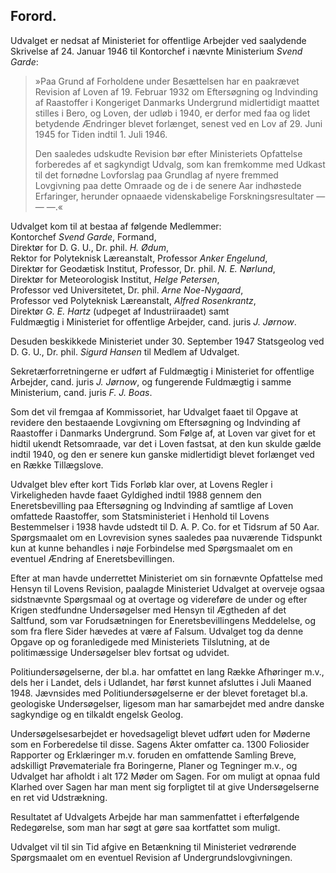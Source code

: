 ## Forord.

Udvalget er nedsat af Ministeriet for offentlige Arbejder ved saalydende Skrivelse af 24. Januar 1946 til Kontorchef i nævnte Ministerium *Svend Garde*:

> »Paa Grund af Forholdene under Besættelsen har en paakrævet Revision af Loven af 19. Februar 1932 om Eftersøgning og Indvinding af Raastoffer i Kongeriget Danmarks Undergrund midlertidigt maattet stilles i Bero, og Loven, der udløb i 1940, er derfor med faa og lidet betydende Ændringer blevet forlænget, senest ved en Lov af 29. Juni 1945 for Tiden indtil 1. Juli 1946.  
> 
> Den saaledes udskudte Revision bør efter Ministeriets Opfattelse forberedes af et sagkyndigt Udvalg, som kan fremkomme med Udkast til det fornødne Lovforslag paa Grundlag af nyere fremmed Lovgivning paa dette Omraade og de i de senere Aar indhøstede Erfaringer, herunder opnaaede videnskabelige Forskningsresultater — — —.«

Udvalget kom til at bestaa af følgende Medlemmer:  
Kontorchef *Svend Garde*, Formand,  
Direktør for D. G. U., Dr. phil. *H. Ødum*,  
Rektor for Polyteknisk Læreanstalt, Professor *Anker Engelund*,  
Direktør for Geodætisk Institut, Professor, Dr. phil. *N. E. Nørlund*,  
Direktør for Meteorologisk Institut, *Helge Petersen*,  
Professor ved Universitetet, Dr. phil. *Arne Noe-Nygaard*,  
Professor ved Polyteknisk Læreanstalt, *Alfred Rosenkrantz*,  
Direktør *G. E. Hartz* (udpeget af Industriiraadet) samt  
Fuldmægtig i Ministeriet for offentlige Arbejder, cand. juris *J. Jørnow*.

Desuden beskikkede Ministeriet under 30. September 1947 Statsgeolog ved D. G. U., Dr. phil. *Sigurd Hansen* til Medlem af Udvalget.

Sekretærforretningerne er udført af Fuldmægtig i Ministeriet for offentlige Arbejder, cand. juris *J. Jørnow*, og fungerende Fuldmægtig i samme Ministerium, cand. juris *F. J. Boas*.

Som det vil fremgaa af Kommissoriet, har Udvalget faaet til Opgave at revidere den bestaaende Lovgivning om Eftersøgning og Indvinding af Raastoffer i Danmarks Undergrund. Som Følge af, at Loven var givet for et hidtil ukendt Retsomraade, var det i Loven fastsat, at den kun skulde gælde indtil 1940, og den er senere kun ganske midlertidigt blevet forlænget ved en Række Tillægslove.

Udvalget blev efter kort Tids Forløb klar over, at Lovens Regler i Virkeligheden havde faaet Gyldighed indtil 1988 gennem den Eneretsbevilling paa Eftersøgning og Indvinding af samtlige af Loven omfattede Raastoffer, som Statsministeriet i Henhold til Lovens Bestemmelser i 1938 havde udstedt til D. A. P. Co. for et Tidsrum af 50 Aar. Spørgsmaalet om en Lovrevision synes saaledes paa nuværende Tidspunkt kun at kunne behandles i nøje Forbindelse med Spørgsmaalet om en eventuel Ændring af Eneretsbevillingen.

Efter at man havde underrettet Ministeriet om sin fornævnte Opfattelse med Hensyn til Lovens Revision, paalagde Ministeriet Udvalget at overveje ogsaa sidstnævnte Spørgsmaal og at overtage og videreføre de under og efter Krigen stedfundne Undersøgelser med Hensyn til Ægtheden af det Saltfund, som var Forudsætningen for Eneretsbevillingens Meddelelse, og som fra flere Sider hævedes at være af Falsum. Udvalget tog da denne Opgave op og foranledigede med Ministeriets Tilslutning, at de politimæssige Undersøgelser blev fortsat og udvidet.

Politiundersøgelserne, der bl.a. har omfattet en lang Række Afhøringer m.v., dels her i Landet, dels i Udlandet, har først kunnet afsluttes i Juli Maaned 1948. Jævn­sides med Politiundersøgelserne er der blevet foretaget bl.a. geologiske Undersøgelser, ligesom man har samarbejdet med andre danske sagkyndige og en tilkaldt engelsk Geolog.

Undersøgelsesarbejdet er hovedsageligt blevet udført uden for Møderne som en Forberedelse til disse. Sagens Akter omfatter ca. 1300 Foliosider Rapporter og Erklæringer m.v. foruden en omfattende Samling Breve, adskilligt Prøvemateriale fra Boringerne, Planer og Tegninger m.v., og Udvalget har afholdt i alt 172 Møder om Sagen. For om muligt at opnaa fuld Klarhed over Sagen har man ment sig forpligtet til at give Undersøgelserne en ret vid Udstrækning.

Resultatet af Udvalgets Arbejde har man sammenfattet i efterfølgende Redegørelse, som man har søgt at gøre saa kortfattet som muligt.

Udvalget vil til sin Tid afgive en Betænkning til Ministeriet vedrørende Spørgsmaalet om en eventuel Revision af Undergrundslovgivningen.